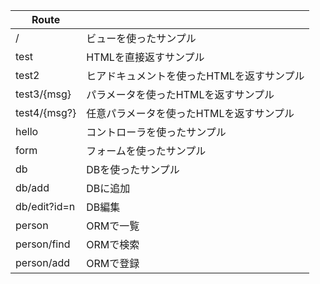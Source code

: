 |  Route  |    |
| ---- | ---- |
|  /  |  ビューを使ったサンプル  |
|  test  |  HTMLを直接返すサンプル  |
|  test2  |  ヒアドキュメントを使ったHTMLを返すサンプル  |
|  test3/{msg}  |  パラメータを使ったHTMLを返すサンプル  |
|  test4/{msg?}  |  任意パラメータを使ったHTMLを返すサンプル  |
|  hello  |  コントローラを使ったサンプル  |
|  form  |  フォームを使ったサンプル  |
|  db  |  DBを使ったサンプル  |
|  db/add  |  DBに追加  |
|  db/edit?id=n  |  DB編集  |
|  person  |  ORMで一覧  |
|  person/find  |  ORMで検索  |
|  person/add  |  ORMで登録  |

